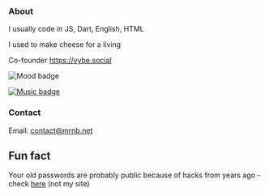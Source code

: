 ### About

I usually code in JS, Dart, English, HTML

I used to make cheese for a living

Co-founder https://vybe.social

![Mood badge](https://img.shields.io/badge/Status-Chilling-teal)

[![Music badge](https://img.shields.io/badge/Currently_playing-Pete_Namlook:_Silence_V-purple)](https://www.youtube.com/watch?v=7AzcVC6aIvI)

### Contact

Email: contact@mrnb.net

## Fun fact

Your old passwords are probably public because of hacks from years ago - check [here](https://haveibeenpwned.com/) (not my site)

